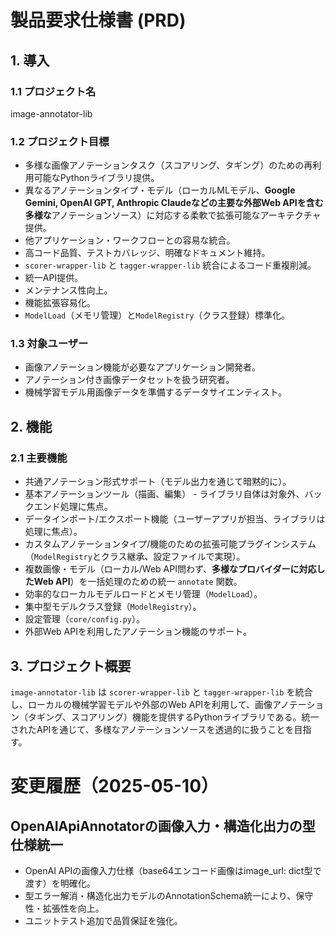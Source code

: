# 製品要求仕様書 (PRD)

## 1. 導入

### 1.1 プロジェクト名

image-annotator-lib

### 1.2 プロジェクト目標

- 多様な画像アノテーションタスク（スコアリング、タギング）のための再利用可能なPythonライブラリ提供。
- 異なるアノテーションタイプ・モデル（ローカルMLモデル、**Google Gemini, OpenAI GPT, Anthropic Claudeなどの主要な外部Web APIを含む多様な**アノテーションソース）に対応する柔軟で拡張可能なアーキテクチャ提供。
- 他アプリケーション・ワークフローとの容易な統合。
- 高コード品質、テストカバレッジ、明確なドキュメント維持。
- `scorer-wrapper-lib` と `tagger-wrapper-lib` 統合によるコード重複削減。
- 統一API提供。
- メンテナンス性向上。
- 機能拡張容易化。
- `ModelLoad`（メモリ管理）と`ModelRegistry`（クラス登録）標準化。

### 1.3 対象ユーザー

- 画像アノテーション機能が必要なアプリケーション開発者。
- アノテーション付き画像データセットを扱う研究者。
- 機械学習モデル用画像データを準備するデータサイエンティスト。

## 2. 機能

### 2.1 主要機能

- 共通アノテーション形式サポート（モデル出力を通じて暗黙的に）。
- 基本アノテーションツール（描画、編集） - ライブラリ自体は対象外、バックエンド処理に焦点。
- データインポート/エクスポート機能（ユーザーアプリが担当、ライブラリは処理に焦点）。
- カスタムアノテーションタイプ/機能のための拡張可能プラグインシステム（`ModelRegistry`とクラス継承、設定ファイルで実現）。
- 複数画像・モデル（ローカル/Web API問わず、**多様なプロバイダーに対応したWeb API**）を一括処理のための統一 `annotate` 関数。
- 効率的なローカルモデルロードとメモリ管理（`ModelLoad`）。
- 集中型モデルクラス登録（`ModelRegistry`）。
- 設定管理（`core/config.py`）。
- 外部Web APIを利用したアノテーション機能のサポート。

## 3. プロジェクト概要

`image-annotator-lib` は `scorer-wrapper-lib` と `tagger-wrapper-lib` を統合し、ローカルの機械学習モデルや外部のWeb APIを利用して、画像アノテーション（タギング、スコアリング）機能を提供するPythonライブラリである。統一されたAPIを通じて、多様なアノテーションソースを透過的に扱うことを目指す。

# 変更履歴（2025-05-10）

## OpenAIApiAnnotatorの画像入力・構造化出力の型仕様統一
- OpenAI APIの画像入力仕様（base64エンコード画像はimage_url: dict型で渡す）を明確化。
- 型エラー解消・構造化出力モデルのAnnotationSchema統一により、保守性・拡張性を向上。
- ユニットテスト追加で品質保証を強化。